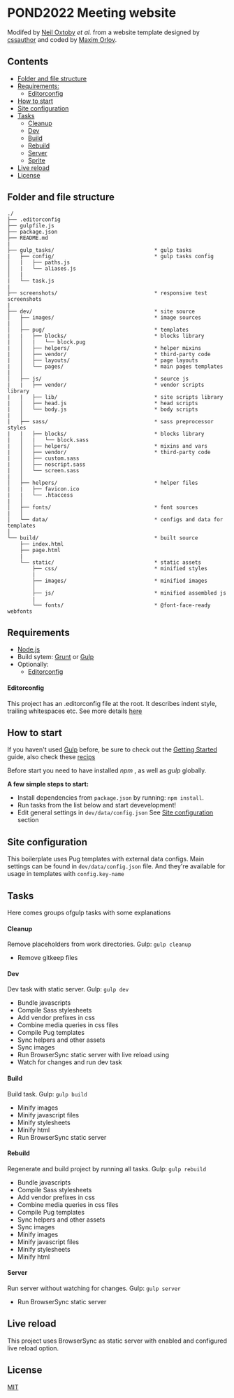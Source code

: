 # POND2022 Meeting website

Modifed by [Neil Oxtoby](https://github.com/noxtoby) *et al.* from a website template designed by [cssauthor](http://www.cssauthor.com/) and coded by [Maxim Orlov](https://github.com/orlovmax).

## Contents

- [Folder and file structure](#folder-and-file-structure)
- [Requirements:](#requirements)
    - [Editorconfig](#editorconfig)
- [How to start](#how-to-start)
- [Site configuration](#site-configuration)
- [Tasks](#tasks)
    - [Cleanup](#cleanup)
    - [Dev](#dev)
    - [Build](#build)
    - [Rebuild](#rebuild)
    - [Server](#server)
    - [Sprite](#sprite)
- [Live reload](#live-reload)
- [License](#license)

## Folder and file structure
```
./
├── .editorconfig
├── gulpfile.js
├── package.json
├── README.md
|
├── gulp_tasks/                                * gulp tasks
|   ├── config/                                * gulp tasks config
│   |   ├── paths.js
│   |   └── aliases.js
│   |
|   └── task.js
|
├── screenshots/                               * responsive test screenshots
|
├── dev/                                       * site source
│   ├── images/                                * image sources
|   │
│   ├── pug/                                   * templates
|   |   ├── blocks/                            * blocks library
|   │   |   └── block.pug
|   │   ├── helpers/                           * helper mixins
|   │   ├── vendor/                            * third-party code
|   │   ├── layouts/                           * page layouts
|   │   └── pages/                             * main pages templates
|   │
│   ├── js/                                    * source js
|   |   ├── vendor/                            * vendor scripts library
|   |   ├── lib/                               * site scripts library
|   │   ├── head.js                            * head scripts
|   │   └── body.js                            * body scripts
|   │
|   ├── sass/                                  * sass preprocessor styles
|   |   ├── blocks/                            * blocks library
|   │   |   └── block.sass
|   │   ├── helpers/                           * mixins and vars
|   │   ├── vendor/                            * third-party code
|   │   ├── custom.sass
|   │   ├── noscript.sass
|   │   └── screen.sass
|   │
│   ├── helpers/                               * helper files
|   |   ├── favicon.ico
|   |   └── .htaccess
|   │
│   ├── fonts/                                 * font sources
|   │
│   └── data/                                  * configs and data for templates
│
└── build/                                     * built source
    ├── index.html
    ├── page.html
    |
    └── static/                                * static assets
        ├── css/                               * minified styles
        |
        ├── images/                            * minified images
        │
        ├── js/                                * minified assembled js
        |
        └── fonts/                             * @font-face-ready webfonts

```

## Requirements

- [Node.js](http://nodejs.org/)
- Build sytem: [Grunt](http://gruntjs.com/) or [Gulp](http://gulpjs.com/)
- Optionally:
  * [Editorconfig](http://editorconfig.org/)

#### Editorconfig

This project has an .editorconfig file at the root. It describes indent style, trailing whitespaces etc. See more details [here](http://editorconfig.org/)

## How to start

If you haven't used [Gulp](http://gulpjs.com/) before, be sure to check out the [Getting Started]([https://github.com/gulpjs/gulp/blob/master/docs/README.md](https://gulpjs.com/docs/en/getting-started/quick-start)) guide, also check these [recips](https://github.com/gulpjs/gulp/tree/master/docs/recipes#recipes)

Before start you need to have installed _npm_ , as well as _gulp_ globally.

**A few simple steps to start:**
* Install dependencies from `package.json` by running: `npm install`.
* Run tasks from the list below and start devevelopment!
* Edit general settings in `dev/data/config.json` See [Site configuration](#site-configuration) section

## Site configuration

This boilerplate uses Pug templates with external data configs.
Main settings can be found in `dev/data/config.json` file. And they're available for usage in templates with `config.key-name`

## Tasks

Here comes groups ofgulp tasks with some explanations

#### Cleanup

Remove placeholders from work directories.
Gulp: `gulp cleanup`

* Remove gitkeep files

#### Dev

Dev task with static server.
Gulp: `gulp dev`

* Bundle javascripts
* Compile Sass stylesheets
* Add vendor prefixes in css
* Combine media queries in css files
* Compile Pug templates
* Sync helpers and other assets
* Sync images
* Run BrowserSync static server with live reload using
* Watch for changes and run dev task


#### Build

Build task.
Gulp: `gulp build`

* Minify images
* Minify javascript files
* Minify stylesheets
* Minify html
* Run BrowserSync static server


#### Rebuild

Regenerate and build project by running all tasks.
Gulp: `gulp rebuild`

* Bundle javascripts
* Compile Sass stylesheets
* Add vendor prefixes in css
* Combine media queries in css files
* Compile Pug templates
* Sync helpers and other assets
* Sync images
* Minify images
* Minify javascript files
* Minify stylesheets
* Minify html


#### Server

Run server without watching for changes.
Gulp: `gulp server`

* Run BrowserSync static server


## Live reload

This project uses BrowserSync as static server with enabled and configured live reload option.

## License

[MIT](https://github.com/website-templates/design-studio_one-page-template/blob/master/LICENSE.md)
